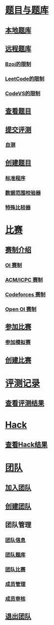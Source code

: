 ﻿# [题目与题库](problem/index.md)
## [本地题库](problem/local.md)
## [远程题库](problem/remote.md)
### [Bzoj的限制](problem/bzoj.md)
### [LeetCode的限制](problem/leet-code.md)
### [CodeVS的限制](problem/code-vs.md)
## [查看题目](problem/view.md)
## [提交评测](problem/submit.md)
### [自测](problem/self-test.md)
## [创建题目](problem/create.md)
### [标准程序](problem/std.md)
### [数据范围校验器](problem/range.md)
### [特殊比较器](problem/spj.md)

# [比赛](contest/index.md)
## [赛制介绍](contest/type.md)
### [OI 赛制](contest/oi.md)
### [ACM/ICPC 赛制](contest/icpc.md)
### [Codeforces 赛制](contest/cf.md)
### [Open OI 赛制](contest/open-oi.md)
## [参加比赛](contest/attend.md)
### [参加模拟赛](contest/virtual.md)
## [创建比赛](contest/create.md)

# [评测记录](judge/index.md)
## [查看评测结果](judge/result.md)

# [Hack](hack/index.md)
## [查看Hack结果](hack/result.md)

# [团队](group/index.md)
## [加入团队](group/join.md)
## [创建团队](group/create.md)
## 团队管理
### [团队信息](group/basic.md)
### [团队题库](group/problem-set.md)
### [团队比赛](group/contest.md)
### [成员管理](group/member.md)
### [成员审核](group/verify.md)
## [退出团队](group/escape.md)